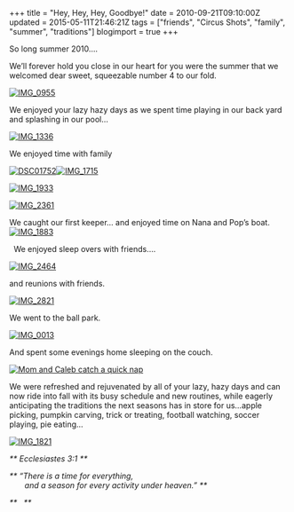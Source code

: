 +++
title = "Hey, Hey, Hey, Goodbye!"
date = 2010-09-21T09:10:00Z
updated = 2015-05-11T21:46:21Z
tags = ["friends", "Circus Shots", "family", "summer", "traditions"]
blogimport = true 
+++

So long summer 2010….

We’ll forever hold you close in our heart for you were the summer that we welcomed dear sweet, squeezable number 4 to our fold. 

[![IMG_0955](https://latc.s3.amazonaws.com/wp-content/uploads/2010/09/IMG_0955.jpg "IMG_0955")](https://latc.s3.amazonaws.com/wp-content/uploads/2010/09/IMG_0955.jpg)

We enjoyed your lazy hazy days as we spent time playing in our back yard and splashing in our pool…

[![IMG_1336](https://latc.s3.amazonaws.com/wp-content/uploads/2010/09/IMG_1336.jpg "IMG_1336")](https://latc.s3.amazonaws.com/wp-content/uploads/2010/09/IMG_1336.jpg)

We enjoyed time with family

[![DSC01752](https://latc.s3.amazonaws.com/wp-content/uploads/2010/09/DSC01752.jpg "DSC01752")](https://latc.s3.amazonaws.com/wp-content/uploads/2010/09/DSC01752.jpg)[![IMG_1715](https://latc.s3.amazonaws.com/wp-content/uploads/2010/09/IMG_1715.jpg "IMG_1715")](https://latc.s3.amazonaws.com/wp-content/uploads/2010/09/IMG_1715.jpg)

[![IMG_1933](https://latc.s3.amazonaws.com/wp-content/uploads/2010/09/IMG_1933.jpg "IMG_1933")](https://latc.s3.amazonaws.com/wp-content/uploads/2010/09/IMG_1933.jpg)

[![IMG_2361](https://latc.s3.amazonaws.com/wp-content/uploads/2010/09/IMG_2361.jpg "IMG_2361")](https://latc.s3.amazonaws.com/wp-content/uploads/2010/09/IMG_2361.jpg)

We caught our first keeper… and enjoyed time on Nana and Pop’s boat.[![IMG_1883](https://latc.s3.amazonaws.com/wp-content/uploads/2010/09/IMG_1883.jpg "IMG_1883")](https://latc.s3.amazonaws.com/wp-content/uploads/2010/09/IMG_1883.jpg)

&#160; We enjoyed sleep overs with friends….

[![IMG_2464](https://latc.s3.amazonaws.com/wp-content/uploads/2010/09/IMG_2464.jpg "IMG_2464")](https://latc.s3.amazonaws.com/wp-content/uploads/2010/09/IMG_2464.jpg)

and reunions with friends.

[![IMG_2821](https://latc.s3.amazonaws.com/wp-content/uploads/2010/09/IMG_2821.jpg "IMG_2821")](https://latc.s3.amazonaws.com/wp-content/uploads/2010/09/IMG_2821.jpg)

We went to the ball park.

[![IMG_0013](https://latc.s3.amazonaws.com/wp-content/uploads/2010/09/IMG_0013.jpg "IMG_0013")](https://latc.s3.amazonaws.com/wp-content/uploads/2010/09/IMG_0013.jpg)

And spent some evenings home sleeping on the couch.

[![Mom and Caleb catch a quick nap](https://latc.s3.amazonaws.com/wp-content/uploads/2010/09/IMG_0945.jpg "Mom and Caleb catch a quick nap")](https://latc.s3.amazonaws.com/wp-content/uploads/2010/09/IMG_0945.jpg)

We were refreshed and rejuvenated by all of your lazy, hazy days and can now ride into fall with its busy schedule and new routines, while eagerly anticipating the traditions the next seasons has in store for us…apple picking, pumpkin carving, trick or treating, football watching, soccer playing, pie eating… 

[![IMG_1821](https://latc.s3.amazonaws.com/wp-content/uploads/2010/09/IMG_1821.jpg "IMG_1821")](https://latc.s3.amazonaws.com/wp-content/uploads/2010/09/IMG_1821.jpg)

_**
Ecclesiastes 3:1
**_ 

_**
“There is a time for everything,           
&#160;&#160;&#160;&#160;&#160;&#160; and a season for every activity under heaven.”
**_

_**
&#160;
**_
